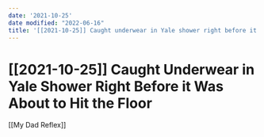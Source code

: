 ```yaml
---
date: '2021-10-25'
date modified: "2022-06-16"
title: '[[2021-10-25]] Caught underwear in Yale shower right before it was about to hit the floor'
---
```


# [[2021-10-25]] Caught Underwear in Yale Shower Right Before it Was About to Hit the Floor
[[My Dad Reflex]]

